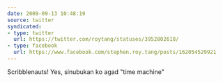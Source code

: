 ```yaml
---
date: 2009-09-13 10:48:19
source: twitter
syndicated:
- type: twitter
  url: https://twitter.com/roytang/statuses/3952802618/
- type: facebook
  url: https://www.facebook.com/stephen.roy.tang/posts/162054529921
---
```


Scribblenauts! Yes, sinubukan ko agad "time machine"